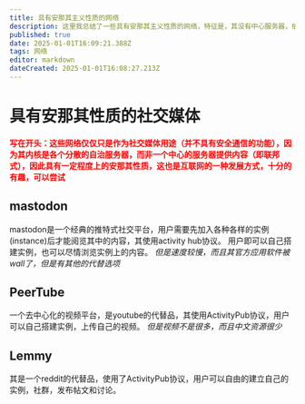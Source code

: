 ```yaml
---
title: 具有安那其主义性质的网络
description: 这里我总结了一些具有安那其主义性质的网络，特征是，其没有中心服务器，依赖各个自治的服务器分享信息。
published: true
date: 2025-01-01T16:09:21.388Z
tags: 网络
editor: markdown
dateCreated: 2025-01-01T16:08:27.213Z
---
```


# 具有安那其性质的社交媒体
<font color=red>**写在开头：这些网络仅仅只是作为社交媒体用途（并不具有安全通信的功能），因为其内核是各个分散的自治服务器，而非一个中心的服务器提供内容（即联邦式），因此具有一定程度上的安那其性质，这也是互联网的一种发展方式，十分的有趣，可以尝试**</font>

## mastodon
mastodon是一个经典的推特式社交平台，用户需要先加入各种各样的实例(instance)后才能阅览其中的内容，其使用activity hub协议。
用户即可以自己搭建实例，也可以尽情浏览实例上的内容。
*但是速度较慢，而且其官方应用软件被wall了，但是有其他的代替选项*

## PeerTube
一个去中心化的视频平台，是youtube的代替品，其使用ActivityPub协议，用户可以自己搭建实例，上传自己的视频。
*但是视频不是很多，而且中文资源很少*

## Lemmy
其是一个reddit的代替品，使用了ActivityPub协议，用户可以自由的建立自己的实例，社群，发布帖文和讨论。